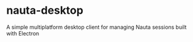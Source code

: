 # nauta-desktop
A simple multiplatform desktop client for managing Nauta sessions built with Electron
